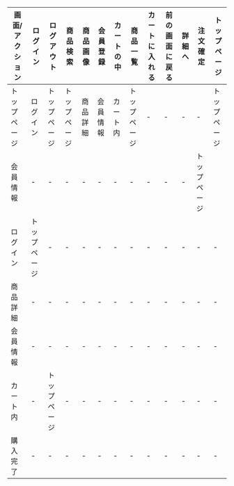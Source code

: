 |画面/アクション|ログイン|ログアウト|商品検索|商品画像|会員登録|カートの中|商品一覧|カートに入れる|前の画面に戻る|詳細へ|注文確定|トップページ|
|-------------|---------------|-------------|------------|-----------|------------|--------------|------------|---------------|-------------|----------|------------|--------------|
|トップページ     |ログイン      |トップページ         |トップページ    |商品詳細|会員情報|カート内|トップページ    |-     |-     | -   |-      |トップページ|
|会員情報       |-          |-       |-        |-       |-       |-      |-              |-      |-      |-      |トップページ|
|ログイン       |トップページ|-          |-          |-       |-       |-      |-              |-      |-      |-      |-      |-      |-     |トップページ|
|商品詳細       |-          |-           |-          |-       |-       |-      |-              |-      |-      |-      |-     |-     |-      |トップページ|
|会員情報       |-          |-          |-       |-       |-       |-      |-             |-       |-      |-      |-     |-      |-       |トップページ|
|カート内       |-           |トップページ   |-         |-        |-        |-      |-            |-       |-      |-      |-     |-    |-       |トップページ|
|購入完了       |-           |-           |-           |-        |-        |-       |-           |-       |-      |-      |-     |-    |トップページ|
